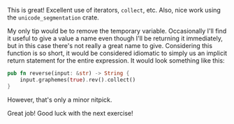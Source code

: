 This is great! Excellent use of iterators, `collect`, etc. Also, nice work using the `unicode_segmentation` crate.

My only tip would be to remove the temporary variable. Occasionally I'll find it useful to give a value a name even though I'll be returning it immediately, but in this case there's not really a great name to give. Considering this function is so short, it would be considered idiomatic to simply us an implicit return statement for the entire expression. It would look something like this:

```rust
pub fn reverse(input: &str) -> String {
    input.graphemes(true).rev().collect()
}
```

However, that's only a minor nitpick.

Great job! Good luck with the next exercise!

[implicit return statements]: https://doc.rust-lang.org/book/ch03-03-how-functions-work.html#functions-with-return-values